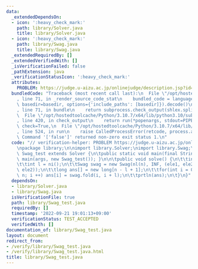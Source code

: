 ```yaml
---
data:
  _extendedDependsOn:
  - icon: ':heavy_check_mark:'
    path: library/Solver.java
    title: library/Solver.java
  - icon: ':heavy_check_mark:'
    path: library/Swag.java
    title: library/Swag.java
  _extendedRequiredBy: []
  _extendedVerifiedWith: []
  _isVerificationFailed: false
  _pathExtension: java
  _verificationStatusIcon: ':heavy_check_mark:'
  attributes:
    PROBLEM: https://judge.u-aizu.ac.jp/onlinejudge/description.jsp?id=DSL_3_D
  bundledCode: "Traceback (most recent call last):\n  File \"/opt/hostedtoolcache/Python/3.10.7/x64/lib/python3.10/site-packages/onlinejudge_verify/documentation/build.py\"\
    , line 71, in _render_source_code_stat\n    bundled_code = language.bundle(stat.path,\
    \ basedir=basedir, options={'include_paths': [basedir]}).decode()\n  File \"/opt/hostedtoolcache/Python/3.10.7/x64/lib/python3.10/site-packages/onlinejudge_verify/languages/user_defined.py\"\
    , line 71, in bundle\n    return subprocess.check_output(shlex.split(command))\n\
    \  File \"/opt/hostedtoolcache/Python/3.10.7/x64/lib/python3.10/subprocess.py\"\
    , line 420, in check_output\n    return run(*popenargs, stdout=PIPE, timeout=timeout,\
    \ check=True,\n  File \"/opt/hostedtoolcache/Python/3.10.7/x64/lib/python3.10/subprocess.py\"\
    , line 524, in run\n    raise CalledProcessError(retcode, process.args,\nsubprocess.CalledProcessError:\
    \ Command '['false']' returned non-zero exit status 1.\n"
  code: "// verification-helper: PROBLEM https://judge.u-aizu.ac.jp/onlinejudge/description.jsp?id=DSL_3_D\n\
    \npackage library;\n\nimport library.Solver;\nimport library.Swag;\n\npublic class\
    \ Swag_test extends Solver {\n\tpublic static void main(final String[] args) {\
    \ main(args, new Swag_test()); }\n\n\tpublic void solve() {\n\t\tint n = ni();\n\
    \t\tint l = ni();\n\t\tSwag swag = new Swag(nl(n), INF, (ele1, ele2) -> min(ele1,\
    \ ele2));\n\t\tlong ans[] = new long[n - l + 1];\n\t\tfor(int i = 0; i + l <=\
    \ n; i ++) ans[i] = swag.fold(i, i + l);\n\t\tprtln(ans);\n\t}\n}"
  dependsOn:
  - library/Solver.java
  - library/Swag.java
  isVerificationFile: true
  path: library/Swag_test.java
  requiredBy: []
  timestamp: '2022-09-21 19:01:13+09:00'
  verificationStatus: TEST_ACCEPTED
  verifiedWith: []
documentation_of: library/Swag_test.java
layout: document
redirect_from:
- /verify/library/Swag_test.java
- /verify/library/Swag_test.java.html
title: library/Swag_test.java
---
```

